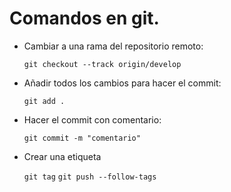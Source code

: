 # Comandos en git.
- Cambiar a una rama del repositorio remoto: 

  `git checkout --track origin/develop`


- Añadir todos los cambios para hacer el commit: 

  `git add .`


- Hacer el commit con comentario: 

  `git commit -m "comentario"`
  
- Crear una etiqueta

  `git tag` `git push --follow-tags`
